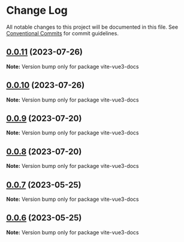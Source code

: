 # Change Log

All notable changes to this project will be documented in this file.
See [Conventional Commits](https://conventionalcommits.org) for commit guidelines.

## [0.0.11](https://github.com/palxiao/front-end-arsenal/compare/vite-vue3-docs@0.0.10...vite-vue3-docs@0.0.11) (2023-07-26)

**Note:** Version bump only for package vite-vue3-docs





## [0.0.10](https://github.com/palxiao/front-end-arsenal/compare/vite-vue3-docs@0.0.9...vite-vue3-docs@0.0.10) (2023-07-26)

**Note:** Version bump only for package vite-vue3-docs





## [0.0.9](https://github.com/palxiao/front-end-arsenal/compare/vite-vue3-docs@0.0.8...vite-vue3-docs@0.0.9) (2023-07-20)

**Note:** Version bump only for package vite-vue3-docs





## [0.0.8](https://github.com/palxiao/front-end-arsenal/compare/vite-vue3-docs@0.0.7...vite-vue3-docs@0.0.8) (2023-07-20)

**Note:** Version bump only for package vite-vue3-docs





## [0.0.7](https://github.com/palxiao/front-end-arsenal/compare/vite-vue3-docs@0.0.6...vite-vue3-docs@0.0.7) (2023-05-25)

**Note:** Version bump only for package vite-vue3-docs





## [0.0.6](https://github.com/palxiao/front-end-arsenal/compare/vite-vue3-docs@0.0.5...vite-vue3-docs@0.0.6) (2023-05-25)

**Note:** Version bump only for package vite-vue3-docs
